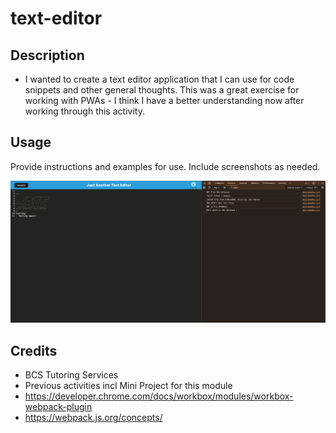 # text-editor

## Description

- I wanted to create a text editor application that I can use for code snippets and other general thoughts. This was a great exercise for working with PWAs - I think I have a better understanding now after working through this activity. 

## Usage

Provide instructions and examples for use. Include screenshots as needed.

![image of deployed site](https://github.com/adammathis05/text-editor/blob/main/assets/Screenshot%202024-08-01%20at%2015.02.43.png)

## Credits
- BCS Tutoring Services
- Previous activities incl Mini Project for this module
- https://developer.chrome.com/docs/workbox/modules/workbox-webpack-plugin
- https://webpack.js.org/concepts/
